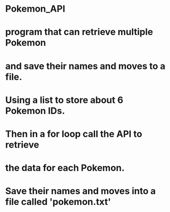 # Pokemon_API
# program that can retrieve multiple Pokemon 
# and save their names and moves to a file.
# Using a list to store about 6 Pokemon IDs.
# Then in a for loop call the API to retrieve
# the data for each Pokemon.
# Save their names and moves into a file called 'pokemon.txt'
